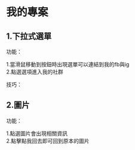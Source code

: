 # 我的專案
## 1.下拉式選單

功能：

1.當滑鼠移動到按鈕時出現選單可以連結到我的fb與ig<br>
2.點選選項進入我的社群

技巧：

## 2.圖片
功能：

1.點選圖片會出現相關資訊<br>
2.點擊點我回去即可回到原本的圖片

